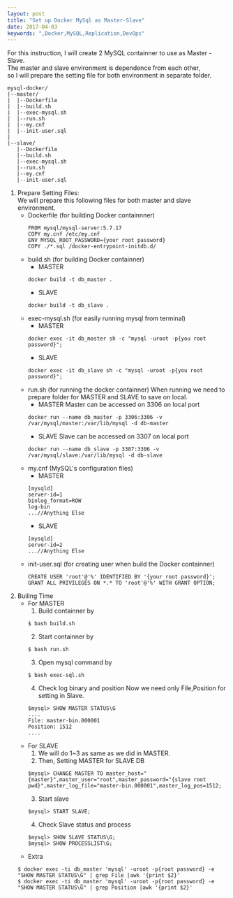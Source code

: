 ```yaml
---
layout: post
title: "Set up Docker MySql as Master-Slave"
date: 2017-04-03
keywords: ",Docker,MySQL,Replication,DevOps"
---
```


For this instruction, I will create 2 MySQL containner to use as Master - Slave.<br/>
The master and slave environment is dependence from  each other,<br/>
so I will prepare the setting file for both environment in separate folder.
```
mysql-docker/
|--master/
|  |--Dockerfile
|  |--build.sh
|  |--exec-mysql.sh
|  |--run.sh
|  |--my.cnf
|  |--init-user.sql
|
|--slave/
   |--Dockerfile
   |--build.sh
   |--exec-mysql.sh
   |--run.sh
   |--my.cnf
   |--init-user.sql   
```

1. Prepare Setting Files:<br/>
    We will prepare this following files for both master and slave environment.
    - Dockerfile (for building Docker containnner)
        ```
        FROM mysql/mysql-server:5.7.17
        COPY my.cnf /etc/my.cnf
        ENV MYSQL_ROOT_PASSWORD={your root password}
        COPY ./*.sql /docker-entrypoint-initdb.d/
        ```
    - build.sh (for building Docker containner)
        - MASTER
        ```
        docker build -t db_master .
        ```
        - SLAVE
        ```
        docker build -t db_slave .
        ```  
    - exec-mysql.sh (for easily running mysql from terminal)
        - MASTER
        ```
        docker exec -it db_master sh -c "mysql -uroot -p{you root password}";
        ```
        - SLAVE
        ```
        docker exec -it db_slave sh -c "mysql -uroot -p{you root password}";
        ```  
    - run.sh (for running the docker containner)
        When running we need to prepare folder for MASTER and SLAVE to save on local.
        - MASTER
        Master can be accessed on 3306 on local port
        ```
        docker run --name db_master -p 3306:3306 -v /var/mysql/master:/var/lib/mysql -d db-master
        ```
        - SLAVE
        Slave can be accessed on 3307 on local port
        ```
        docker run --name db_slave -p 3307:3306 -v /var/mysql/slave:/var/lib/mysql -d db-slave
        ```  
    - my.cnf (MySQL's configuration files)
        - MASTER
        ```
        [mysqld]
        server-id=1
        binlog_format=ROW
        log-bin
        ...//Anything Else
        ```
        - SLAVE
        ```
        [mysqld]
        server-id=2
        ...//Anything Else
        ```  
    - init-user.sql (for creating user when build the Docker containner)
        ```
        CREATE USER 'root'@'%' IDENTIFIED BY '{your root password}';
        GRANT ALL PRIVILEGES ON *.* TO 'root'@'%' WITH GRANT OPTION; 
        ```  
2. Builing Time
    - For MASTER
        1. Build containner by 
        ```
        $ bash build.sh
        ```
        2. Start containner by 
        ```
        $ bash run.sh
        ```
        3. Open mysql command by 
        ```
        $ bash exec-sql.sh
        ```
        4. Check log binary and position
          Now we need only File,Position for setting in Slave. 
        ```
        $mysql> SHOW MASTER STATUS\G
        ....
        File: master-bin.000001
        Position: 1512
        ....
        ```
    - For SLAVE
        1. We will do 1~3 as same as we did in MASTER.
        2. Then, Setting MASTER for SLAVE DB
        ```
        $mysql> CHANGE MASTER TO master_host="{master}",master_user="root",master_password="{slave root pwd}",master_log_file="master-bin.000001",master_log_pos=1512;
        ```
        3. Start slave
        ```
        $mysql> START SLAVE;
        ```
        4. Check Slave status and process
        ```
        $mysql> SHOW SLAVE STATUS\G;
        $mysql> SHOW PROCESSLIST\G;
        ```
    - Extra
    ```
    $ docker exec -ti db_master 'mysql' -uroot -p{root password} -e "SHOW MASTER STATUS\G" | grep File |awk '{print $2}'
    $ docker exec -ti db_master 'mysql' -uroot -p{root password} -e "SHOW MASTER STATUS\G" | grep Position |awk '{print $2}'
    ```
